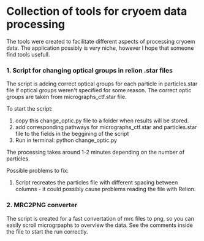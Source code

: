# Collection of tools for cryoem data processing
The tools were created to facilitate different aspects of processing cryoem data. 
The application possibly is very niche, however I hope that someone find tools usefull.

### 1. Script for changing optical groups in relion .star files

The script is adding correct optical groups for each particle in particles.star file if optical groups weren't specified for some reason. 
The correct optic groups are taken from micrographs_ctf.star file.

To start the script: 
1) copy this change_optic.py file to a folder when results will be stored.
2) add corresponding pathways for micrographs_ctf.star and particles.star file to the fields in the beggining of the script
3) Run in terminal: python change_optic.py

The processing takes around 1-2 minutes depending on the number of particles.

Possible problems to fix:
1) Script recreates the particles file with different spacing between columns - it could possibly cause problems reading the file with Relion.

### 2. MRC2PNG converter
The script is created for a fast convertation of mrc files to png, so you can easily scroll microgrpaphs to overview the data. See the comments inside the file to start the run correctly.

